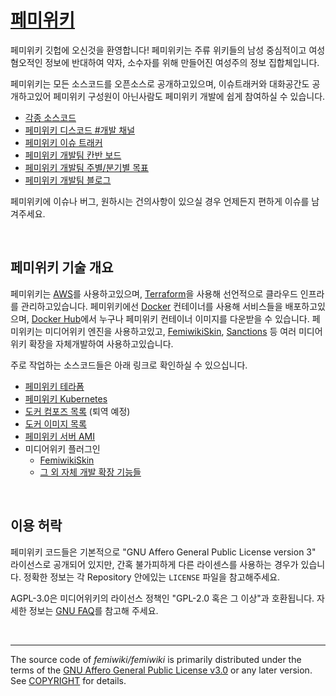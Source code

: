 [페미위키]
========
페미위키 깃헙에 오신것을 환영합니다! 페미위키는 주류 위키들의 남성 중심적이고 여성 혐오적인 정보에 반대하여 약자, 소수자를 위해 만들어진 여성주의 정보 집합체입니다. 

페미위키는 모든 소스코드를 오픈소스로 공개하고있으며, 이슈트래커와 대화공간도
공개하고있어 페미위키 구성원이 아닌사람도 페미위키 개발에 쉽게 참여하실 수
있습니다.

- [각종 소스코드](https://github.com/femiwiki/)
- [페미위키 디스코드 #개발 채널](https://discord.gg/yrQCFQt)
- [페미위키 이슈 트래커](https://github.com/femiwiki/femiwiki/issues)
- [페미위키 개발팀 칸반 보드](https://github.com/orgs/femiwiki/projects/1)
- [페미위키 개발팀 주별/분기별 목표](https://github.com/femiwiki/femiwiki/milestones)
- [페미위키 개발팀 블로그](https://femiwiki.com/w/%ED%8E%98%EB%AF%B8%EC%9C%84%ED%82%A4:%EA%B0%9C%EB%B0%9C_%EB%B8%94%EB%A1%9C%EA%B7%B8)

페미위키에 이슈나 버그, 원하시는 건의사항이 있으실 경우 언제든지 편하게 이슈를
남겨주세요.

&nbsp;

페미위키 기술 개요
--------
페미위키는 [AWS]를 사용하고있으며, [Terraform]을 사용해 선언적으로 클라우드
인프라를 관리하고있습니다. 페미위키에선 [Docker] 컨테이너를 사용해 서비스들을
배포하고있으며, [Docker Hub]에서 누구나 페미위키 컨테이너 이미지를 다운받을 수
있습니다. 페미위키는 미디어위키 엔진을 사용하고있고, [FemiwikiSkin],
[Sanctions] 등 여러 미디어위키 확장을 자체개발하여 사용하고있습니다.

[페미위키]: https://femiwiki.com
[AWS]: https://aws.amazon.com
[Terraform]: https://terraform.io
[Docker]: https://docker.com/
[Docker Hub]: https://hub.docker.com/u/femiwiki/
[FemiwikiSkin]: https://github.com/femiwiki/FemiwikiSkin
[Sanctions]: https://github.com/femiwiki/Sanctions

주로 작업하는 소스코드들은 아래 링크로 확인하실 수 있으십니다.

- [페미위키 테라폼](https://github.com/femiwiki/infra)
- [페미위키 Kubernetes](https://github.com/femiwiki/kubernetes)
- [도커 컴포즈 목록](https://github.com/femiwiki?q=docker-compose+server) (퇴역 예정)
- [도커 이미지 목록](https://github.com/femiwiki?q=docker-image)
- [페미위키 서버 AMI](https://github.com/femiwiki/ami)
- 미디어위키 플러그인
  - [FemiwikiSkin]
  - [그 외 자체 개발 확장 기능들](https://github.com/femiwiki?q=mediawiki-extension)

&nbsp;

이용 허락
--------
페미위키 코드들은 기본적으로 "GNU Affero General Public License version 3"
라이선스로 공개되어 있지만, 간혹 불가피하게 다른 라이센스를 사용하는 경우가
있습니다. 정확한 정보는 각 Repository 안에있는 `LICENSE` 파일을 참고해주세요.

AGPL-3.0은 미디어위키의 라이선스 정책인 "GPL-2.0 혹은 그 이상"과 호환됩니다.
자세한 정보는 [GNU FAQ]를 참고해 주세요.

[GNU FAQ]: https://www.gnu.org/licenses/gpl-faq.en.html#v2v3Compatibility

&nbsp;

--------

The source code of *femiwiki/femiwiki* is primarily distributed under the terms
of the [GNU Affero General Public License v3.0] or any later version. See
[COPYRIGHT] for details.

[GNU Affero General Public License v3.0]: LICENSE
[COPYRIGHT]: COPYRIGHT
